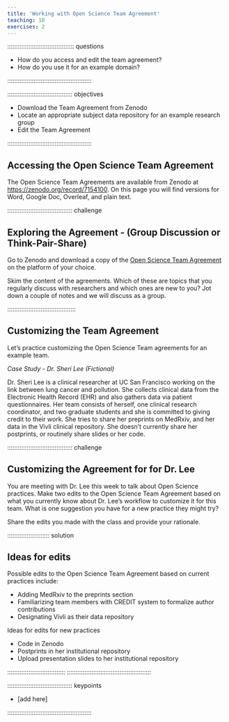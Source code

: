 ```yaml
---
title: 'Working with Open Science Team Agreement'
teaching: 10
exercises: 2
---
```


:::::::::::::::::::::::::::::::::::::: questions 

- How do you access and edit the team agreement?
- How do you use it for an example domain?

::::::::::::::::::::::::::::::::::::::::::::::::

::::::::::::::::::::::::::::::::::::: objectives

- Download the Team Agreement from Zenodo
- Locate an appropriate subject data repository for an example research group
- Edit the Team Agreement

::::::::::::::::::::::::::::::::::::::::::::::::

## Accessing the Open Science Team Agreement

The Open Science Team Agreements are available from Zenodo at https://zenodo.org/record/7154100. On this page you will find versions for Word, Google Doc, Overleaf, and plain text. 


::::::::::::::::::::::::::::::::::::: challenge 

## Exploring the Agreement - (Group Discussion or Think-Pair-Share)

Go to Zenodo and download a copy of the [Open Science Team Agreement](https://zenodo.org/record/7154100) on the platform of your choice. 

Skim the content of the agreements. Which of these are topics that you regularly discuss with researchers and which ones are new to you? Jot down a couple of notes and we will discuss as a group.

:::::::::::::::::::::::::::::::::::::::

## Customizing the Team Agreement
Let’s practice customizing the Open Science Team agreements for an example team.

*Case Study - Dr. Sheri Lee (Fictional)* 

Dr. Sheri Lee is a clinical researcher at UC San Francisco working on the link between lung cancer and pollution. She collects clinical data from the Electronic Health Record (EHR) and also gathers data via patient questionnaires. Her team consists of herself, one clinical research coordinator, and two graduate students and she is committed to giving credit to their work. She tries to share her preprints on MedRxiv, and her data in the Vivli clinical repository. She doesn’t currently share her postprints, or routinely share slides or her code.

::::::::::::::::::::::::::::::::::::: challenge 

## Customizing the Agreement for for Dr. Lee

You are meeting with Dr. Lee this week to talk about Open Science practices. Make two edits to the Open Science Team Agreement based on what you currently know about Dr. Lee’s workflow to customize it for this team. What is one suggestion you have for a new practice they might try?

Share the edits you made with the class and provide your rationale.

:::::::::::::::::::::::: solution 

## Ideas for edits 

Possible edits to the Open Science Team Agreement based on current practices include: 

- Adding MedRxiv to the preprints section
- Familiarizing team members with CREDIT system to formalize author contributions
- Designating Vivli as their data repository 

Ideas for edits for new practices

 - Code in Zenodo
 - Postprints in her institutional repository
 - Upload presentation slides to her institutional repository


:::::::::::::::::::::::::::::::::
::::::::::::::::::::::::::::::::::::::::::::::::


::::::::::::::::::::::::::::::::::::: keypoints 

- [add here]

::::::::::::::::::::::::::::::::::::::::::::::::

